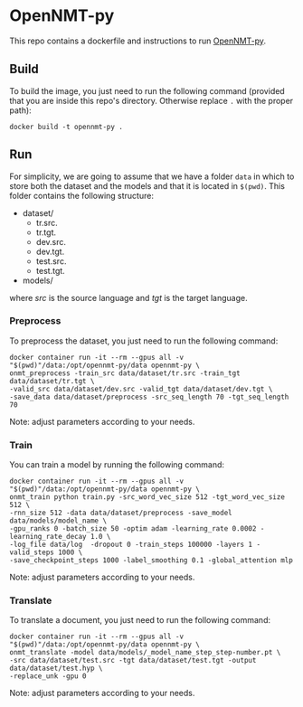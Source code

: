 # OpenNMT-py
This repo contains a dockerfile and instructions to run [OpenNMT-py](https://github.com/OpenNMT/OpenNMT-py).

## Build
To build the image, you just need to run the following command (provided that you are inside this repo's directory. Otherwise replace `.` with the proper path):

```
docker build -t opennmt-py .
```

## Run
For simplicity, we are going to assume that we have a folder `data` in which to store both the dataset and the models and that it is located in `$(pwd)`. This folder contains the following structure:

* dataset/
  * tr.src.
  * tr.tgt.
  * dev.src.
  * dev.tgt.
  * test.src.
  * test.tgt.
* models/

where *src* is the source language and *tgt* is the target language.

### Preprocess
To preprocess the dataset, you just need to run the following command:

```
docker container run -it --rm --gpus all -v "$(pwd)"/data:/opt/opennmt-py/data opennmt-py \
onmt_preprocess -train_src data/dataset/tr.src -train_tgt data/dataset/tr.tgt \
-valid_src data/dataset/dev.src -valid_tgt data/dataset/dev.tgt \
-save_data data/dataset/preprocess -src_seq_length 70 -tgt_seq_length 70
```

Note: adjust parameters according to your needs.

### Train
You can train a model by running the following command:

```
docker container run -it --rm --gpus all -v "$(pwd)"/data:/opt/opennmt-py/data opennmt-py \
onmt_train python train.py -src_word_vec_size 512 -tgt_word_vec_size 512 \
-rnn_size 512 -data data/dataset/preprocess -save_model data/models/model_name \
-gpu_ranks 0 -batch_size 50 -optim adam -learning_rate 0.0002 -learning_rate_decay 1.0 \
-log_file data/log  -dropout 0 -train_steps 100000 -layers 1 -valid_steps 1000 \
-save_checkpoint_steps 1000 -label_smoothing 0.1 -global_attention mlp
```
Note: adjust parameters according to your needs.

### Translate
To translate a document, you just need to run the following command:

```
docker container run -it --rm --gpus all -v "$(pwd)"/data:/opt/opennmt-py/data opennmt-py \
onmt_translate -model data/models/_model_name_step_step-number.pt \
-src data/dataset/test.src -tgt data/dataset/test.tgt -output data/dataset/test.hyp \
-replace_unk -gpu 0
```

Note: adjust parameters according to your needs.

